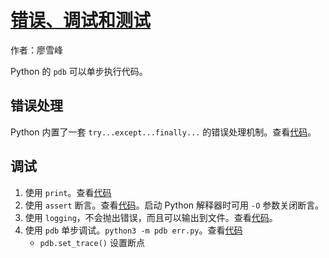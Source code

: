 # [错误、调试和测试](http://www.liaoxuefeng.com/wiki/0014316089557264a6b348958f449949df42a6d3a2e542c000/001431913726557e5e43e1ee8d54ee486bddc3f607afb75000)

作者：廖雪峰

Python 的 `pdb` 可以单步执行代码。

## 错误处理

Python 内置了一套 `try...except...finally...` 的错误处理机制。查看[代码](../scripts/try_catch_finally.py)。

## 调试

1. 使用 `print`。查看[代码](../scripts/debug/do_print.py)
2. 使用 `assert` 断言。查看[代码](../scripts/debug/do_assert.py)。启动 Python 解释器时可用 `-O` 参数关闭断言。
3. 使用 `logging`，不会抛出错误，而且可以输出到文件。查看[代码](../scripts/debug/do_logging.py)。
4. 使用 `pdb` 单步调试。`python3 -m pdb err.py`。查看[代码](../scripts/debug/do_pdb.py)
    * `pdb.set_trace()` 设置断点